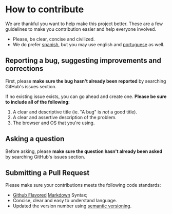 # How to contribute

We are thankful you want to help make this project better. These are a few guidelines to make you contribution easier and help everyone involved.

* Please, be clear, concise and civilized.
* We do prefer [spanish](CONTRIBUYENDO.md), but you may use english and [portuguese](CONTRIBUINDO.md) as well.


## Reporting a bug, suggesting improvements and corrections

First, please **make sure the bug hasn't already been reported** by searching GitHub's issues section.

If no existing issue exists, you can go ahead and create one. **Please be sure to include all of the following:**

1. A clear and descriptive title (ie. "A bug" is *not* a good title).
2. A clear and assertive description of the problem.
3. The browser and OS that you're using.

## Asking a question

Before asking, please **make sure the question hasn't already been asked** by searching GitHub's issues section.

## Submitting a Pull Request

Please make sure your contributions meets the following code standards:

- [Github Flavored](https://help.github.com/en/articles/basic-writing-and-formatting-syntax) [Markdown](https://guides.github.com/features/mastering-markdown/) Syntax;
- Concise, clear and easy to understand language.
- Updated the version number using [semantic versioning](https://semver.org/).
